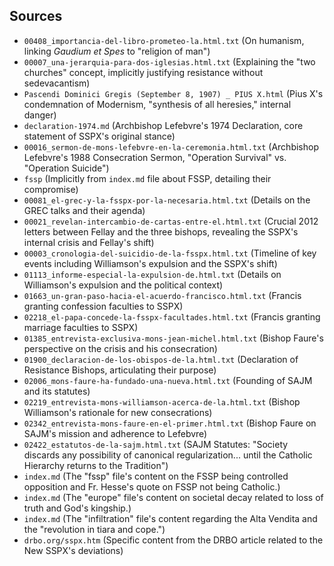 
## Sources

*   `00408_importancia-del-libro-prometeo-la.html.txt` (On humanism, linking *Gaudium et Spes* to "religion of man")
*   `00007_una-jerarquia-para-dos-iglesias.html.txt` (Explaining the "two churches" concept, implicitly justifying resistance without sedevacantism)
*   `Pascendi Dominici Gregis (September 8, 1907) _ PIUS X.html` (Pius X's condemnation of Modernism, "synthesis of all heresies," internal danger)
*   `declaration-1974.md` (Archbishop Lefebvre's 1974 Declaration, core statement of SSPX's original stance)
*   `00016_sermon-de-mons-lefebvre-en-la-ceremonia.html.txt` (Archbishop Lefebvre's 1988 Consecration Sermon, "Operation Survival" vs. "Operation Suicide")
*   `fssp` (Implicitly from `index.md` file about FSSP, detailing their compromise)
*   `00081_el-grec-y-la-fsspx-por-la-necesaria.html.txt` (Details on the GREC talks and their agenda)
*   `00021_revelan-intercambio-de-cartas-entre-el.html.txt` (Crucial 2012 letters between Fellay and the three bishops, revealing the SSPX's internal crisis and Fellay's shift)
*   `00003_cronologia-del-suicidio-de-la-fsspx.html.txt` (Timeline of key events including Williamson's expulsion and the SSPX's shift)
*   `01113_informe-especial-la-expulsion-de.html.txt` (Details on Williamson's expulsion and the political context)
*   `01663_un-gran-paso-hacia-el-acuerdo-francisco.html.txt` (Francis granting confession faculties to SSPX)
*   `02218_el-papa-concede-la-fsspx-facultades.html.txt` (Francis granting marriage faculties to SSPX)
*   `01385_entrevista-exclusiva-mons-jean-michel.html.txt` (Bishop Faure's perspective on the crisis and his consecration)
*   `01900_declaracion-de-los-obispos-de-la.html.txt` (Declaration of Resistance Bishops, articulating their purpose)
*   `02006_mons-faure-ha-fundado-una-nueva.html.txt` (Founding of SAJM and its statutes)
*   `02219_entrevista-mons-williamson-acerca-de-la.html.txt` (Bishop Williamson's rationale for new consecrations)
*   `02342_entrevista-mons-faure-en-el-primer.html.txt` (Bishop Faure on SAJM's mission and adherence to Lefebvre)
*   `02422_estatutos-de-la-sajm.html.txt` (SAJM Statutes: "Society discards any possibility of canonical regularization... until the Catholic Hierarchy returns to the Tradition")
*   `index.md` (The "fssp" file's content on the FSSP being controlled opposition and Fr. Hesse's quote on FSSP not being Catholic.)
*   `index.md` (The "europe" file's content on societal decay related to loss of truth and God's kingship.)
*   `index.md` (The "infiltration" file's content regarding the Alta Vendita and the "revolution in tiara and cope.")
*   `drbo.org/sspx.htm` (Specific content from the DRBO article related to the New SSPX's deviations)